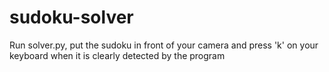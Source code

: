 # sudoku-solver

Run solver.py, put the sudoku in front of your camera and press 'k' on your keyboard when it is clearly detected by the program
